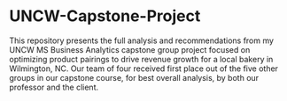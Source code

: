 # UNCW-Capstone-Project
This repository presents the full analysis and recommendations from my UNCW MS Business Analytics capstone group project focused on optimizing product pairings to drive revenue growth for a local bakery in Wilmington, NC. Our team of four received first place out of the five other groups in our capstone course, for best overall analysis, by both our professor and the client.
